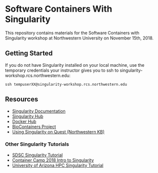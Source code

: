 # Software Containers With Singularity

This repository contains materials for the Software Containers with Singularity
workshop at Northwestern University on November 15th, 2018.

## Getting Started

If you do not have Singularity installed on your local machine, use the temporary credentials your instructor gives you to ssh to singularity-workshop.rcs.northwestern.edu:

    ssh tempuserXX@singularity-workshop.rcs.northwestern.edu


## Resources

- [Singularity Documentation](https://www.sylabs.io/docs/)
- [Singularity Hub](https://www.singularity-hub.org/)
- [Docker Hub](https://hub.docker.com/)
- [BioContainers Project](https://biocontainers.pro/)
- [Using Singularity on Quest (Northwestern KB)](https://kb.northwestern.edu/page.php?id=85614)

### Other Singularity Tutorials
- [SDSC Singularity Tutorial](http://www.sdsc.edu/support/user_guides/tutorials/singularity.html)
- [Container Camp 2018 Intro to Singularity](https://cyverse-container-camp-workshop-2018.readthedocs-hosted.com/en/latest/singularity/singularityintro.html)
- [University of Arizona HPC Singularity Tutorial](https://docs.hpc.arizona.edu/display/UAHPC/Singularity+Tutorials)
